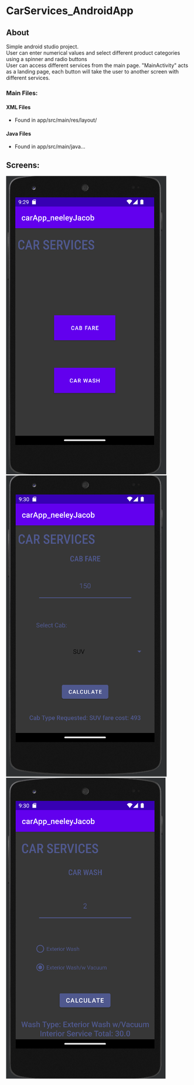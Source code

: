 # CarServices_AndroidApp

## About
Simple android studio project.<br> 
User can enter numerical values and select different product categories using a spinner and radio buttons<br>
User can access different services from the main page. "MainActivity" acts as a landing page, each button will take the user to another screen with different services.

### Main Files:

#### XML Files
- Found in app/src/main/res/layout/

#### Java Files
- Found in app/src/main/java...

## Screens:
![Android App MainActivity Screen.](mainactivity.png "MainActivity Screen")
![Android App CabFare Screen w/ textbox, spinner dropdown and a button.](cabfare.png "CabFare Screen")
![Android App CarWash Screen w/ textbox, Radio Buttons and a button.](carwash.png "CarWash Screen")